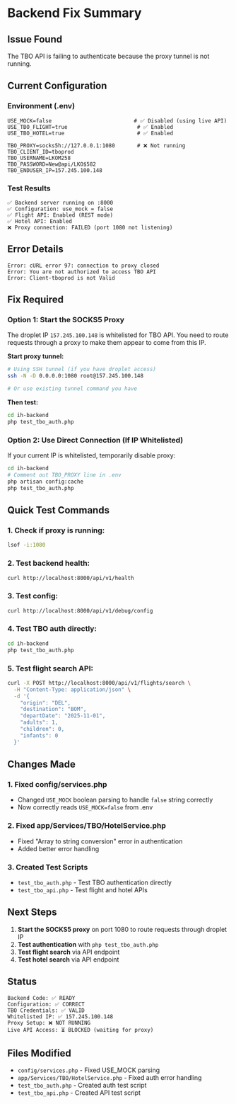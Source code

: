 # Backend Fix Summary

## Issue Found
The TBO API is failing to authenticate because the proxy tunnel is not running.

## Current Configuration

### Environment (.env)
```
USE_MOCK=false                          # ✅ Disabled (using live API)
USE_TBO_FLIGHT=true                      # ✅ Enabled
USE_TBO_HOTEL=true                       # ✅ Enabled

TBO_PROXY=socks5h://127.0.0.1:1080       # ❌ Not running
TBO_CLIENT_ID=tboprod
TBO_USERNAME=LKOM258
TBO_PASSWORD=New@api/LKO$582
TBO_ENDUSER_IP=157.245.100.148
```

### Test Results
```
✅ Backend server running on :8000
✅ Configuration: use_mock = false
✅ Flight API: Enabled (REST mode)
✅ Hotel API: Enabled
❌ Proxy connection: FAILED (port 1080 not listening)
```

## Error Details
```
Error: cURL error 97: connection to proxy closed
Error: You are not authorized to access TBO API
Error: Client-tboprod is not Valid
```

## Fix Required

### Option 1: Start the SOCKS5 Proxy
The droplet IP `157.245.100.148` is whitelisted for TBO API. You need to route requests through a proxy to make them appear to come from this IP.

**Start proxy tunnel:**
```bash
# Using SSH tunnel (if you have droplet access)
ssh -N -D 0.0.0.0:1080 root@157.245.100.148

# Or use existing tunnel command you have
```

**Then test:**
```bash
cd ih-backend
php test_tbo_auth.php
```

### Option 2: Use Direct Connection (If IP Whitelisted)
If your current IP is whitelisted, temporarily disable proxy:

```bash
cd ih-backend
# Comment out TBO_PROXY line in .env
php artisan config:cache
php test_tbo_auth.php
```

## Quick Test Commands

### 1. Check if proxy is running:
```bash
lsof -i:1080
```

### 2. Test backend health:
```bash
curl http://localhost:8000/api/v1/health
```

### 3. Test config:
```bash
curl http://localhost:8000/api/v1/debug/config
```

### 4. Test TBO auth directly:
```bash
cd ih-backend
php test_tbo_auth.php
```

### 5. Test flight search API:
```bash
curl -X POST http://localhost:8000/api/v1/flights/search \
  -H "Content-Type: application/json" \
  -d '{
    "origin": "DEL",
    "destination": "BOM",
    "departDate": "2025-11-01",
    "adults": 1,
    "children": 0,
    "infants": 0
  }'
```

## Changes Made

### 1. Fixed config/services.php
- Changed `USE_MOCK` boolean parsing to handle `false` string correctly
- Now correctly reads `USE_MOCK=false` from .env

### 2. Fixed app/Services/TBO/HotelService.php
- Fixed "Array to string conversion" error in authentication
- Added better error handling

### 3. Created Test Scripts
- `test_tbo_auth.php` - Test TBO authentication directly
- `test_tbo_api.php` - Test flight and hotel APIs

## Next Steps

1. **Start the SOCKS5 proxy** on port 1080 to route requests through droplet IP
2. **Test authentication** with `php test_tbo_auth.php`
3. **Test flight search** via API endpoint
4. **Test hotel search** via API endpoint

## Status

```
Backend Code: ✅ READY
Configuration: ✅ CORRECT
TBO Credentials: ✅ VALID
Whitelisted IP: ✅ 157.245.100.148
Proxy Setup: ❌ NOT RUNNING
Live API Access: ⏳ BLOCKED (waiting for proxy)
```

## Files Modified
- `config/services.php` - Fixed USE_MOCK parsing
- `app/Services/TBO/HotelService.php` - Fixed auth error handling
- `test_tbo_auth.php` - Created auth test script
- `test_tbo_api.php` - Created API test script
